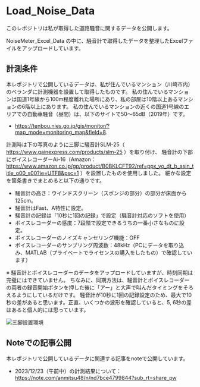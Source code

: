 # Load_Noise_Data
このレポジトリは私が取得した道路騒音に関するデータを公開します。

NoiseMeter_Excel_Data の中に、騒音計で取得したデータを整理したExcelファイルをアップロードしています。

## 計測条件
本レポジトリで公開しているデータは、私が住んでいるマンション（川崎市内）のベランダに計測機器を設置して取得したものです。
私の住んでいるマンションは国道1号線から100m程度離れた場所にあり、私の部屋は10階以上あるマンションの6階以上にあります。
私の住んでいるマンションの近くの国道1号線のエリアでの自動車騒音（昼間）は、以下のサイトで50～65dB（2019年）です。
  - https://tenbou.nies.go.jp/gis/monitor/?map_mode=monitoring_map&field=8.

計測時は下の写真のように三脚に騒音計SLM-25（ https://www.gainexpress.com/products/slm-25 ）を取り付け、
騒音計の下部にボイスレコーダーAi-16（Amazon：https://www.amazon.co.jp/gp/product/B0BKLCFT92/ref=ppx_yo_dt_b_asin_title_o00_s00?ie=UTF8&psc=1 ）を設置したものを使用しました。
細かな設定を箇条書きでまとめると以下の通りです。
  - 騒音計の高さ：ウインドスクリーン（スポンジの部分）の部分が床面から125cm。
  - 騒音計はFast、A特性に設定。
  - 騒音計の記録は「10秒に1回の記録」で設定（騒音計対応のソフトを使用）
  - ボイスレコーダーの感度：7段階で設定できるうちの一番小さなものに設定。
  - ボイスレコーダーのノイズキャンセリング機能：OFF
  - ボイスレコーダーのサンプリング周波数：48kHz（PCにデータを取り込み、MATLAB（プライベートでライセンスの購入をしたもの）で確認しています）

※ 騒音計とボイスレコーダーのデータをアップロードしていますが、時刻同期は完璧にはできていません。
ちなみに、同期方法は、騒音計とボイスレコーダーの両者の録音開始ボタンを押した後に「アー」と大声で叫んだタイミングをそろえるようにしているだけです。
騒音計が10秒に1回の記録設定のため、最大で10秒の差があると思います。正直、いくつかの波形を確認していると、5, 6秒の差はあると個人的には思っています。

![三脚設置環境](https://github.com/anmitsu48/Load_Noise_Data/assets/58377673/9c6f2eeb-1483-44fc-9b40-3164eda51585)

## Noteでの記事公開
本レポジトリで公開しているデータに関連する記事をnoteで公開しています。
  - 2023/12/23（午前中）の計測結果について：https://note.com/anmitsu48/n/nd7bce4799844?sub_rt=share_pw
